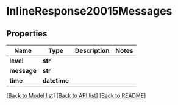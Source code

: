 # InlineResponse20015Messages

## Properties
Name | Type | Description | Notes
------------ | ------------- | ------------- | -------------
**level** | **str** |  | 
**message** | **str** |  | 
**time** | **datetime** |  | 

[[Back to Model list]](../README.md#documentation-for-models) [[Back to API list]](../README.md#documentation-for-api-endpoints) [[Back to README]](../README.md)


